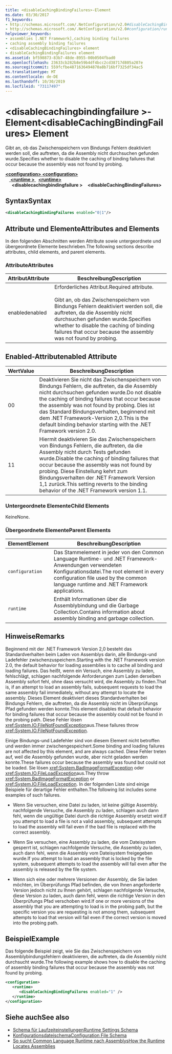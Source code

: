 ```yaml
---
title: <disableCachingBindingFailures>-Element
ms.date: 03/30/2017
f1_keywords:
- http://schemas.microsoft.com/.NetConfiguration/v2.0#disableCachingBindingFailures
- http://schemas.microsoft.com/.NetConfiguration/v2.0#configuration/runtime/disableCachingBindingFailures
helpviewer_keywords:
- assemblies [.NET Framework],caching binding failures
- caching assembly binding failures
- <disableCachingBindingFailures> element
- disableCachingBindingFailures element
ms.assetid: bf598873-83b7-48de-8955-00b0504fbad0
ms.openlocfilehash: 23633cb282b8e59b4df4bcc2cd38717d805a207e
ms.sourcegitcommit: 559fcfbe4871636494870a8b716bf7325df34ac5
ms.translationtype: MT
ms.contentlocale: de-DE
ms.lasthandoff: 10/30/2019
ms.locfileid: "73117497"
---
```

# <a name="disablecachingbindingfailures-element"></a><span data-ttu-id="005e1-102">\<disablecachingbindingfailure >-Element</span><span class="sxs-lookup"><span data-stu-id="005e1-102">\<disableCachingBindingFailures> Element</span></span>
<span data-ttu-id="005e1-103">Gibt an, ob das Zwischenspeichern von Bindungs Fehlern deaktiviert werden soll, die auftreten, da die Assembly nicht durchsuchen gefunden wurde.</span><span class="sxs-lookup"><span data-stu-id="005e1-103">Specifies whether to disable the caching of binding failures that occur because the assembly was not found by probing.</span></span>  
  
<span data-ttu-id="005e1-104">[ **\<configuration>** ](../configuration-element.md)</span><span class="sxs-lookup"><span data-stu-id="005e1-104">[**\<configuration>**](../configuration-element.md)</span></span>\
<span data-ttu-id="005e1-105">&nbsp; &nbsp;[ **\<runtime >** ](runtime-element.md) </span><span class="sxs-lookup"><span data-stu-id="005e1-105">&nbsp;&nbsp;[**\<runtime>**](runtime-element.md)</span></span>\
<span data-ttu-id="005e1-106">&nbsp;&nbsp;&nbsp;&nbsp; **\<disablecachingbindingfailure >**</span><span class="sxs-lookup"><span data-stu-id="005e1-106">&nbsp;&nbsp;&nbsp;&nbsp;**\<disableCachingBindingFailures>**</span></span>  
  
## <a name="syntax"></a><span data-ttu-id="005e1-107">Syntax</span><span class="sxs-lookup"><span data-stu-id="005e1-107">Syntax</span></span>  
  
```xml  
<disableCachingBindingFailures enabled="0|1"/>  
```  
  
## <a name="attributes-and-elements"></a><span data-ttu-id="005e1-108">Attribute und Elemente</span><span class="sxs-lookup"><span data-stu-id="005e1-108">Attributes and Elements</span></span>  
 <span data-ttu-id="005e1-109">In den folgenden Abschnitten werden Attribute sowie untergeordnete und übergeordnete Elemente beschrieben.</span><span class="sxs-lookup"><span data-stu-id="005e1-109">The following sections describe attributes, child elements, and parent elements.</span></span>  
  
### <a name="attributes"></a><span data-ttu-id="005e1-110">Attribute</span><span class="sxs-lookup"><span data-stu-id="005e1-110">Attributes</span></span>  
  
|<span data-ttu-id="005e1-111">Attribut</span><span class="sxs-lookup"><span data-stu-id="005e1-111">Attribute</span></span>|<span data-ttu-id="005e1-112">Beschreibung</span><span class="sxs-lookup"><span data-stu-id="005e1-112">Description</span></span>|  
|---------------|-----------------|  
|<span data-ttu-id="005e1-113">enabled</span><span class="sxs-lookup"><span data-stu-id="005e1-113">enabled</span></span>|<span data-ttu-id="005e1-114">Erforderliches Attribut.</span><span class="sxs-lookup"><span data-stu-id="005e1-114">Required attribute.</span></span><br /><br /> <span data-ttu-id="005e1-115">Gibt an, ob das Zwischenspeichern von Bindungs Fehlern deaktiviert werden soll, die auftreten, da die Assembly nicht durchsuchen gefunden wurde.</span><span class="sxs-lookup"><span data-stu-id="005e1-115">Specifies whether to disable the caching of binding failures that occur because the assembly was not found by probing.</span></span>|  
  
## <a name="enabled-attribute"></a><span data-ttu-id="005e1-116">Enabled-Attribut</span><span class="sxs-lookup"><span data-stu-id="005e1-116">enabled Attribute</span></span>  
  
|<span data-ttu-id="005e1-117">Wert</span><span class="sxs-lookup"><span data-stu-id="005e1-117">Value</span></span>|<span data-ttu-id="005e1-118">Beschreibung</span><span class="sxs-lookup"><span data-stu-id="005e1-118">Description</span></span>|  
|-----------|-----------------|  
|<span data-ttu-id="005e1-119">0</span><span class="sxs-lookup"><span data-stu-id="005e1-119">0</span></span>|<span data-ttu-id="005e1-120">Deaktivieren Sie nicht das Zwischenspeichern von Bindungs Fehlern, die auftreten, da die Assembly nicht durchsuchen gefunden wurde.</span><span class="sxs-lookup"><span data-stu-id="005e1-120">Do not disable the caching of binding failures that occur because the assembly was not found by probing.</span></span> <span data-ttu-id="005e1-121">Dies ist das Standard Bindungsverhalten, beginnend mit dem .NET Framework-Version 2,0.</span><span class="sxs-lookup"><span data-stu-id="005e1-121">This is the default binding behavior starting with the .NET Framework version 2.0.</span></span>|  
|<span data-ttu-id="005e1-122">1</span><span class="sxs-lookup"><span data-stu-id="005e1-122">1</span></span>|<span data-ttu-id="005e1-123">Hiermit deaktivieren Sie das Zwischenspeichern von Bindungs Fehlern, die auftreten, da die Assembly nicht durch Tests gefunden wurde.</span><span class="sxs-lookup"><span data-stu-id="005e1-123">Disable the caching of binding failures that occur because the assembly was not found by probing.</span></span> <span data-ttu-id="005e1-124">Diese Einstellung kehrt zum Bindungsverhalten der .NET Framework Version 1,1 zurück.</span><span class="sxs-lookup"><span data-stu-id="005e1-124">This setting reverts to the binding behavior of the .NET Framework version 1.1.</span></span>|  
  
### <a name="child-elements"></a><span data-ttu-id="005e1-125">Untergeordnete Elemente</span><span class="sxs-lookup"><span data-stu-id="005e1-125">Child Elements</span></span>  
 <span data-ttu-id="005e1-126">Keine</span><span class="sxs-lookup"><span data-stu-id="005e1-126">None.</span></span>  
  
### <a name="parent-elements"></a><span data-ttu-id="005e1-127">Übergeordnete Elemente</span><span class="sxs-lookup"><span data-stu-id="005e1-127">Parent Elements</span></span>  
  
|<span data-ttu-id="005e1-128">Element</span><span class="sxs-lookup"><span data-stu-id="005e1-128">Element</span></span>|<span data-ttu-id="005e1-129">Beschreibung</span><span class="sxs-lookup"><span data-stu-id="005e1-129">Description</span></span>|  
|-------------|-----------------|  
|`configuration`|<span data-ttu-id="005e1-130">Das Stammelement in jeder von den Common Language Runtime- und .NET Framework-Anwendungen verwendeten Konfigurationsdatei.</span><span class="sxs-lookup"><span data-stu-id="005e1-130">The root element in every configuration file used by the common language runtime and .NET Framework applications.</span></span>|  
|`runtime`|<span data-ttu-id="005e1-131">Enthält Informationen über die Assemblybindung und die Garbage Collection.</span><span class="sxs-lookup"><span data-stu-id="005e1-131">Contains information about assembly binding and garbage collection.</span></span>|  
  
## <a name="remarks"></a><span data-ttu-id="005e1-132">Hinweise</span><span class="sxs-lookup"><span data-stu-id="005e1-132">Remarks</span></span>  
 <span data-ttu-id="005e1-133">Beginnend mit der .NET Framework Version 2,0 besteht das Standardverhalten beim Laden von Assemblys darin, alle Bindungs-und Ladefehler zwischenzuspeichern.</span><span class="sxs-lookup"><span data-stu-id="005e1-133">Starting with the .NET Framework version 2.0, the default behavior for loading assemblies is to cache all binding and loading failures.</span></span> <span data-ttu-id="005e1-134">Das heißt, wenn ein Versuch, eine Assembly zu laden, fehlschlägt, schlagen nachfolgende Anforderungen zum Laden derselben Assembly sofort fehl, ohne dass versucht wird, die Assembly zu finden.</span><span class="sxs-lookup"><span data-stu-id="005e1-134">That is, if an attempt to load an assembly fails, subsequent requests to load the same assembly fail immediately, without any attempt to locate the assembly.</span></span> <span data-ttu-id="005e1-135">Dieses Element deaktiviert dieses Standardverhalten bei Bindungs Fehlern, die auftreten, da die Assembly nicht im Überprüfungs Pfad gefunden werden konnte.</span><span class="sxs-lookup"><span data-stu-id="005e1-135">This element disables that default behavior for binding failures that occur because the assembly could not be found in the probing path.</span></span> <span data-ttu-id="005e1-136">Diese Fehler lösen <xref:System.IO.FileNotFoundException>aus.</span><span class="sxs-lookup"><span data-stu-id="005e1-136">These failures throw <xref:System.IO.FileNotFoundException>.</span></span>  
  
 <span data-ttu-id="005e1-137">Einige Bindungs-und Ladefehler sind von diesem Element nicht betroffen und werden immer zwischengespeichert.</span><span class="sxs-lookup"><span data-stu-id="005e1-137">Some binding and loading failures are not affected by this element, and are always cached.</span></span> <span data-ttu-id="005e1-138">Diese Fehler treten auf, weil die Assembly gefunden wurde, aber nicht geladen werden konnte.</span><span class="sxs-lookup"><span data-stu-id="005e1-138">These failures occur because the assembly was found but could not be loaded.</span></span> <span data-ttu-id="005e1-139">Sie lösen <xref:System.BadImageFormatException> oder <xref:System.IO.FileLoadException>aus.</span><span class="sxs-lookup"><span data-stu-id="005e1-139">They throw <xref:System.BadImageFormatException> or <xref:System.IO.FileLoadException>.</span></span> <span data-ttu-id="005e1-140">In der folgenden Liste sind einige Beispiele für derartige Fehler enthalten.</span><span class="sxs-lookup"><span data-stu-id="005e1-140">The following list includes some examples of such failures.</span></span>  
  
- <span data-ttu-id="005e1-141">Wenn Sie versuchen, eine Datei zu laden, ist keine gültige Assembly. nachfolgende Versuche, die Assembly zu laden, schlagen auch dann fehl, wenn die ungültige Datei durch die richtige Assembly ersetzt wird.</span><span class="sxs-lookup"><span data-stu-id="005e1-141">If you attempt to load a file is not a valid assembly, subsequent attempts to load the assembly will fail even if the bad file is replaced with the correct assembly.</span></span>  
  
- <span data-ttu-id="005e1-142">Wenn Sie versuchen, eine Assembly zu laden, die vom Dateisystem gesperrt ist, schlagen nachfolgende Versuche, die Assembly zu laden, auch dann fehl, wenn die Assembly vom Dateisystem freigegeben wurde.</span><span class="sxs-lookup"><span data-stu-id="005e1-142">If you attempt to load an assembly that is locked by the file system, subsequent attempts to load the assembly will fail even after the assembly is released by the file system.</span></span>  
  
- <span data-ttu-id="005e1-143">Wenn sich eine oder mehrere Versionen der Assembly, die Sie laden möchten, im Überprüfungs Pfad befinden, die von Ihnen angeforderte Version jedoch nicht zu Ihnen gehört, schlagen nachfolgende Versuche, diese Version zu laden, auch dann fehl, wenn die richtige Version in den Überprüfungs Pfad verschoben wird.</span><span class="sxs-lookup"><span data-stu-id="005e1-143">If one or more versions of the assembly that you are attempting to load is in the probing path, but the specific version you are requesting is not among them, subsequent attempts to load that version will fail even if the correct version is moved into the probing path.</span></span>  
  
## <a name="example"></a><span data-ttu-id="005e1-144">Beispiel</span><span class="sxs-lookup"><span data-stu-id="005e1-144">Example</span></span>  
 <span data-ttu-id="005e1-145">Das folgende Beispiel zeigt, wie Sie das Zwischenspeichern von Assemblybindungsfehlern deaktivieren, die auftreten, da die Assembly nicht durchsucht wurde.</span><span class="sxs-lookup"><span data-stu-id="005e1-145">The following example shows how to disable the caching of assembly binding failures that occur because the assembly was not found by probing.</span></span>  
  
```xml  
<configuration>  
   <runtime>  
      <disableCachingBindingFailures enabled="1" />  
   </runtime>  
</configuration>  
```  
  
## <a name="see-also"></a><span data-ttu-id="005e1-146">Siehe auch</span><span class="sxs-lookup"><span data-stu-id="005e1-146">See also</span></span>

- [<span data-ttu-id="005e1-147">Schema für Laufzeiteinstellungen</span><span class="sxs-lookup"><span data-stu-id="005e1-147">Runtime Settings Schema</span></span>](index.md)
- [<span data-ttu-id="005e1-148">Konfigurationsdateischema</span><span class="sxs-lookup"><span data-stu-id="005e1-148">Configuration File Schema</span></span>](../index.md)
- [<span data-ttu-id="005e1-149">So sucht Common Language Runtime nach Assemblys</span><span class="sxs-lookup"><span data-stu-id="005e1-149">How the Runtime Locates Assemblies</span></span>](../../../deployment/how-the-runtime-locates-assemblies.md)
